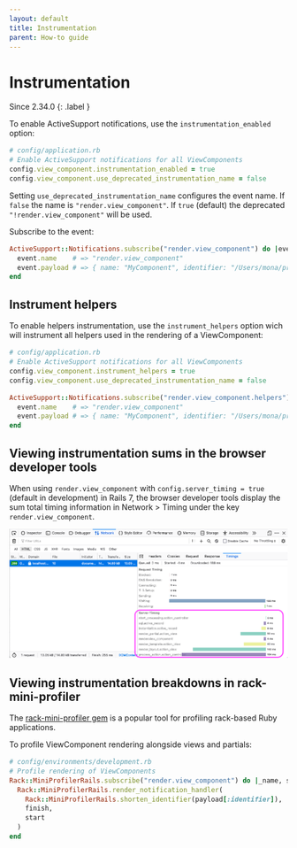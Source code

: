 ```yaml
---
layout: default
title: Instrumentation
parent: How-to guide
---
```


# Instrumentation

Since 2.34.0
{: .label }

To enable ActiveSupport notifications, use the `instrumentation_enabled` option:

```ruby
# config/application.rb
# Enable ActiveSupport notifications for all ViewComponents
config.view_component.instrumentation_enabled = true
config.view_component.use_deprecated_instrumentation_name = false
```

Setting `use_deprecated_instrumentation_name` configures the event name. If `false` the name is `"render.view_component"`. If `true` (default) the deprecated `"!render.view_component"` will be used.

Subscribe to the event:

```ruby
ActiveSupport::Notifications.subscribe("render.view_component") do |event| # or !render.view_component
  event.name    # => "render.view_component"
  event.payload # => { name: "MyComponent", identifier: "/Users/mona/project/app/components/my_component.rb" }
end
```

## Instrument helpers
To enable helpers instrumentation, use the `instrument_helpers` option wich will instrument all helpers used in the rendering of a ViewComponent:

```ruby
# config/application.rb
# Enable ActiveSupport notifications for all ViewComponents
config.view_component.instrument_helpers = true
config.view_component.use_deprecated_instrumentation_name = false
```

```ruby
ActiveSupport::Notifications.subscribe("render.view_component.helpers") do |event| # or !render.view_component
  event.name    # => "render.view_component"
  event.payload # => { name: "MyComponent", identifier: "/Users/mona/project/app/components/my_component.rb" }
end
```

## Viewing instrumentation sums in the browser developer tools

When using `render.view_component` with `config.server_timing = true` (default in development) in Rails 7, the browser developer tools display the sum total timing information in Network > Timing under the key `render.view_component`.

![Browser showing the Server Timing data in the browser dev tools](../images/viewing_instrumentation_sums_in_browser_dev_tools.png "Server Timing data in the browser dev tools")

## Viewing instrumentation breakdowns in rack-mini-profiler

The [rack-mini-profiler gem](https://rubygems.org/gems/rack-mini-profiler) is a popular tool for profiling rack-based Ruby applications.

To profile ViewComponent rendering alongside views and partials:

```ruby
# config/environments/development.rb
# Profile rendering of ViewComponents
Rack::MiniProfilerRails.subscribe("render.view_component") do |_name, start, finish, _id, payload|
  Rack::MiniProfilerRails.render_notification_handler(
    Rack::MiniProfilerRails.shorten_identifier(payload[:identifier]),
    finish,
    start
  )
end
```
